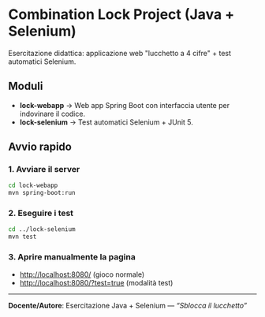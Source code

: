 # Combination Lock Project (Java + Selenium)

Esercitazione didattica: applicazione web "lucchetto a 4 cifre" + test automatici Selenium.

## Moduli
- **lock-webapp** → Web app Spring Boot con interfaccia utente per indovinare il codice.
- **lock-selenium** → Test automatici Selenium + JUnit 5.

## Avvio rapido

### 1. Avviare il server
```bash
cd lock-webapp
mvn spring-boot:run
```

### 2. Eseguire i test
```bash
cd ../lock-selenium
mvn test
```

### 3. Aprire manualmente la pagina
- [http://localhost:8080/](http://localhost:8080/) (gioco normale)
- [http://localhost:8080/?test=true](http://localhost:8080/?test=true) (modalità test)

---
**Docente/Autore**: Esercitazione Java + Selenium — *“Sblocca il lucchetto”*
